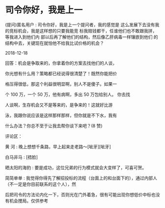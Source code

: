 # 司令你好，我是上一

(提问)匿名用户 : 司令你好，我是上一个提问者，我的感觉是 这么发展下去没有我的竞标机会，我是这样想的只要我能竞 标我赔钱都干，任谁他们也不敢跟我拼，等我进入到他们内 部以后再了解他们的结构，然后像乙肝病毒一样镶嵌到他们 的结构中去，关键现在就怕他不给我比试价格的机会？

2018-12-18

回答：机会是争取来的，你拿着你的方案去找他们的人谈，

你光想有什么用？策略都已经说得很清楚了！既然你能把价

格压得很低，那这个利益很明显啊，别人不是傻子。如果一

个 100 万，一个 50 万，他有病啊，多出 50 万包给别人。 你去找

人谈啊，生存机会又不是等来的，是争来的！这就好比游

泳，我跟你说应该是这样那样那样，但你就是不下水，我有

什么办法？你总不至于让我去帮你谈下来吧？(8 赞)

评论区：

黄 河 : 晚上想想千条路，早上起来走老路～[呲牙][呲牙]

白马非马 : [捂脸]

晒太阳的海豹 : 要是成功，这位兄弟的行为模式就会大变样了，可喜可贺。

简简单单 : 我觉得你得先了解招投标的流程（台面上的和台面下的），通过内部人（不一定是你目前联系的这个人），然

后把司令的方法论内化一下，否则光在门外着急，很有可能出现你想低价中标也没有机会搅局。仅供参考